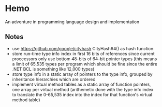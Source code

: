 Hemo
====

An adventure in programming language design and implementation

## Notes

- use https://github.com/google/cityhash CityHash64() as hash function
- store run-time type info index in first 16 bits of references since current proccessors only use bottom 48-bits of 64-bit pointer types (this means a limit of 65,535 types per program which should be fine since the entire .NET BCL is something like 12,000 types)
- store type info in a static array of pointers to the type info, grouped by inheritance hierarchies which are ordered
- implement virtual method tables as a static array of function pointers, one array per virtual method (arithemetic done with the type info index to translate the 0-65,535 index into the index for that function's virtual method table)
